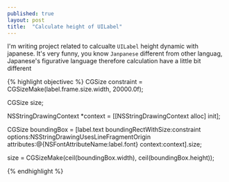 ```yaml
---
published: true
layout: post
title:  "Calculate height of UILabel"
---
```


 I'm writing project related to calcualte `UILabel` height dynamic with japanese. 
 It's very funny, you know `Janpanese` different from other languag, Japanese's figurative language therefore calculation have a little bit different

{% highlight objectivec %}
CGSize constraint = CGSizeMake(label.frame.size.width, 20000.0f);
    
CGSize size;
    
NSStringDrawingContext *context = [[NSStringDrawingContext alloc] init];
    
CGSize boundingBox = [label.text
                          boundingRectWithSize:constraint
                          options:NSStringDrawingUsesLineFragmentOrigin
                          attributes:@{NSFontAttributeName:label.font}
                          context:context].size;
    
    
size = CGSizeMake(ceil(boundingBox.width), ceil(boundingBox.height));

{% endhighlight %}


